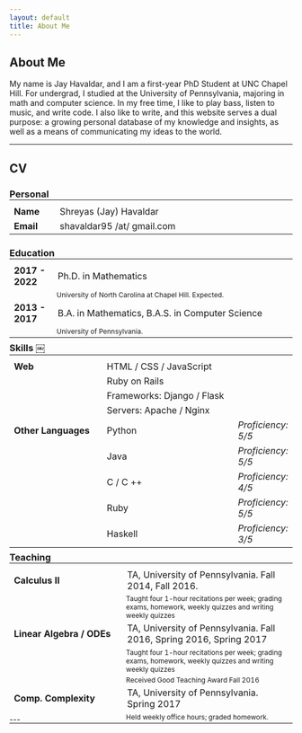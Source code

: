 ```yaml
---
layout: default
title: About Me
---
```

## About Me

My name is Jay Havaldar, and I am a first-year PhD Student at UNC Chapel Hill. For undergrad, I studied at the University of Pennsylvania, majoring in math and computer science. In my free time, I like to play bass, listen to music, and write code. I also like to write, and this website serves a dual purpose: a growing personal database of my knowledge and insights, as well as a means of communicating my ideas to the world.

---
## CV

### Personal

<table style='margin-top: -1rem;'>
  <th></th>
  <tr>
    <td style="width:10%;"><b>Name</b></td>
    <td style="width:60%;">Shreyas (Jay) Havaldar</td>
  </tr>
  <tr>
    <td style="width:10%;"><b>Email</b></td>
    <td style="width:60%;">shavaldar95 /at/ gmail.com</td>
  </tr>
</table>

### Education

<table style='margin-top: -1rem; margin-bottom: -1rem;'>
  <th></th>
  <tr>
    <td style="width:10%;"><b>2017 - 2022</b></td>
    <td style="width:60%;">Ph.D. in Mathematics</td>
  </tr>
  <tr>
    <td style="width:10%;"></td>
    <td style="font-size: 12px; width:60%;">University of North Carolina at Chapel Hill. Expected.</td>
  </tr>
  <tr>
    <td style="width:10%;"><b>2013 - 2017</b></td>
    <td style="width:60%;">B.A. in Mathematics, B.A.S. in Computer Science</td>
  </tr>
  <tr>
    <td style="width:10%;"></td>
    <td style="font-size: 12px; width:60%;">University of Pennsylvania.</td>
  </tr>
</table>

### Skills ￼

<table style='margin-top: -1rem; margin-bottom: -1rem;'>
  <th style='height:0%;'></th>
  <tr>
    <td style="width:40%;"><b>Web</b></td>
    <td style="width:60%;">HTML / CSS / JavaScript</td>
  </tr>
    <tr>
      <td style="width:40%;"></td>
      <td style="width:60%;">Ruby on Rails</td>
    </tr>
    <tr>
      <td style="width:40%;"></td>
      <td style="width:60%;">Frameworks: Django / Flask</td>
    </tr>
    <tr>
      <td style="width:40%;"></td>
      <td style="width:60%;">Servers: Apache / Nginx </td>
    </tr>
  <tr>
    <td style="width:40%;"><b>Other Languages</b></td>
    <td style="width:60%;">Python</td>
    <td><i>Proficiency: 5/5</i></td>
  </tr>
    <tr>
      <td style="width:40%;"></td>
      <td style="width:60%;"> Java </td>
      <td><i>Proficiency: 5/5</i></td>
    </tr>
    <tr>
      <td style="width:40%;"></td>
      <td style="width:60%;">C / C ++</td>
      <td><i>Proficiency: 4/5</i></td>
    </tr>
    <tr>
      <td style="width:40%;"></td>
      <td style="width:60%;">Ruby</td>
      <td><i>Proficiency: 5/5</i></td>
    </tr>
    <tr>
      <td style="width:40%;"></td>
      <td style="width:60%;">Haskell</td>
      <td><i>Proficiency: 3/5</i></td>
    </tr>
</table>

### Teaching
<table style='margin-top: -1rem; margin-bottom: -1rem;'>
  <th style='height:0%;'></th>
  <tr>
    <td style="width:40%;"><b>Calculus II</b></td>
    <td style="width:60%;">TA, University of Pennsylvania. Fall 2014, Fall 2016.</td>
  </tr>
  <tr>
    <td style="width:10%;"></td>
    <td style="font-size: 12px; width:60%;">Taught four 1-hour recitations per week; grading exams, homework, weekly quizzes and writing weekly quizzes</td>
  </tr>
  <tr>
    <td style="width:40%;"><b>Linear Algebra / ODEs </b></td>
    <td style="width:60%;">TA, University of Pennsylvania. Fall 2016, Spring 2016, Spring 2017</td>
  </tr>
  <tr>
    <td style="width:40%;"></td>
    <td style="font-size: 12px; width:60%;">Taught four 1-hour recitations per week; grading exams, homework, weekly quizzes and writing weekly quizzes</td>
  </tr>
    <td style="width:40%;"></td>
    <td style="font-size: 12px; width:60%;">Received Good Teaching Award Fall 2016</td>
  <tr>
    <td style="width:40%;"><b>Comp. Complexity</b></td>
    <td style="width:60%;">TA, University of Pennsylvania. Spring 2017</td>
  </tr>
  <tr>
    <td style="width:40%;"></td>
    <td style="font-size: 12px; width:60%;">Held weekly office hours; graded homework.</td>
  </tr>
</table>
---
